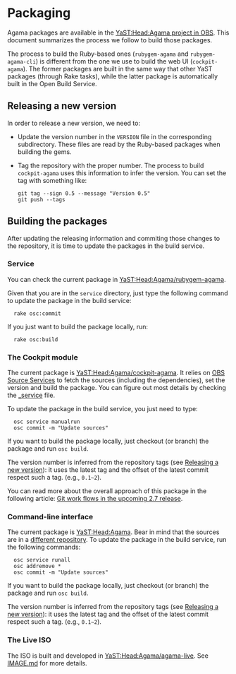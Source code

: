# Packaging

Agama packages are available in the [YaST:Head:Agama project in
OBS](https://build.opensuse.org/project/show/YaST:Head:Agama). This document summarizes the
process we follow to build those packages.

The process to build the Ruby-based ones (`rubygem-agama` and `rubygem-agama-cli`) is
different from the one we use to build the web UI (`cockpit-agama`). The former packages are
built in the same way that other YaST packages (through Rake tasks), while the latter package is
automatically built in the Open Build Service.

## Releasing a new version

In order to release a new version, we need to:

* Update the version number in the `VERSION` file in the corresponding subdirectory. These files are
  read by the Ruby-based packages when building the gems.
* Tag the repository with the proper number. The process to build `cockpit-agama` uses this
  information to infer the version. You can set the tag with something like:

      git tag --sign 0.5 --message "Version 0.5"
      git push --tags

## Building the packages

After updating the releasing information and commiting those changes to the repository, it is time
to update the packages in the build service.

### Service

You can check the current package in
[YaST:Head:Agama/rubygem-agama](https://build.opensuse.org/package/show/YaST:Head:Agama/rubygem-agama).

Given that you are in the `service` directory, just type the following command to update the
package in the build service:

      rake osc:commit

If you just want to build the package locally, run:

      rake osc:build

### The Cockpit module

The current package is
[YaST:Head:Agama/cockpit-agama](https://build.opensuse.org/package/show/YaST:Head:Agama/cockpit-agama).
It relies on [OBS Source
Services](https://openbuildservice.org/help/manuals/obs-user-guide/cha.obs.source_service.html) to
fetch the sources (including the dependencies), set the version and build the package. You can
figure out most details by checking the [_service](_./web/package/_service) file. 

To update the package in the build service, you just need to type:

      osc service manualrun
      osc commit -m "Update sources"

If you want to build the package locally, just checkout (or branch) the package and run `osc build`.

The version number is inferred from the repository tags (see [Releasing a new
version](#releasing-a-new-version)): it uses the latest tag and the offset of the latest commit
respect such a tag. (e.g., `0.1~2`).

You can read more about the overall approach of this package in the following article: [Git work
flows in the upcoming 2.7 release](https://openbuildservice.org/2016/04/08/new_git_in_27/).

### Command-line interface

The current package is
[YaST:Head:Agama](https://build.opensuse.org/package/show/YaST:Head:Agama/agama-cli).
Bear in mind that the sources are in a [different
repository](https://github.com/yast/agama-cli). To update the package in the build service,
run the following commands:

      osc service runall
      osc addremove *
      osc commit -m "Update sources"

If you want to build the package locally, just checkout (or branch) the package and run `osc build`.

The version number is inferred from the repository tags (see [Releasing a new
version](#releasing-a-new-version)): it uses the latest tag and the offset of the latest commit
respect such a tag. (e.g., `0.1~2`).

### The Live ISO

The ISO is built and developed in
[YaST:Head:Agama/agama-live](https://build.opensuse.org/package/show/YaST:Head:Agama/agama-live).
See [IMAGE.md](./IMAGE.md) for more details.
